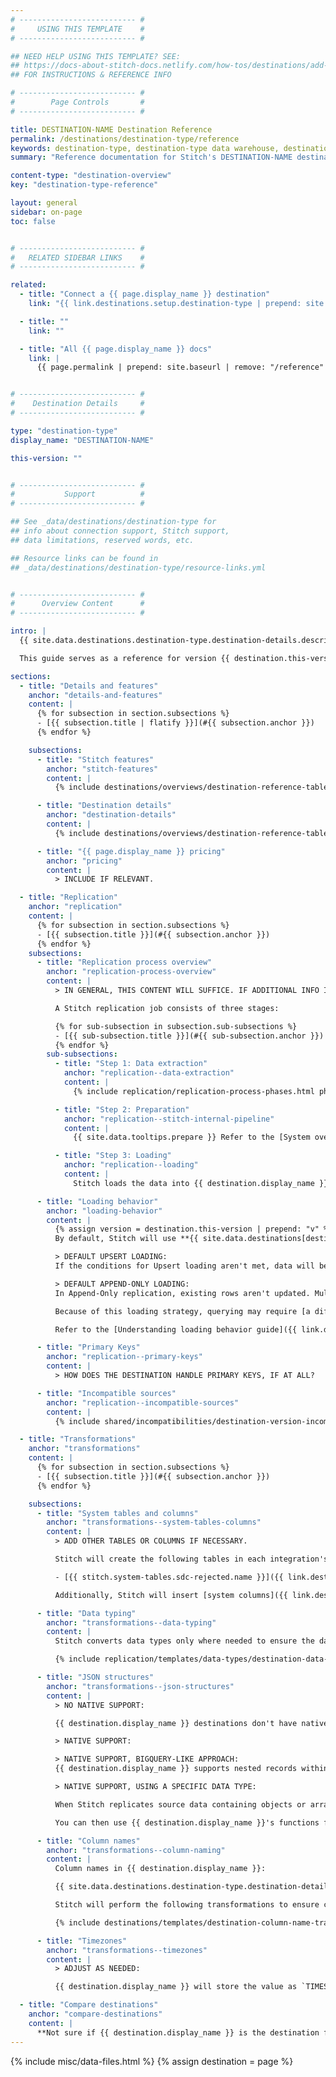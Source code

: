 ```yaml
---
# -------------------------- #
#     USING THIS TEMPLATE    #
# -------------------------- #

## NEED HELP USING THIS TEMPLATE? SEE:
## https://docs-about-stitch-docs.netlify.com/how-tos/destinations/add-destination-reference
## FOR INSTRUCTIONS & REFERENCE INFO

# -------------------------- #
#        Page Controls       #
# -------------------------- #

title: DESTINATION-NAME Destination Reference
permalink: /destinations/destination-type/reference
keywords: destination-type, destination-type data warehouse, destination-type data warehouse, destination-type etl, etl to destination-type, destination-type destination
summary: "Reference documentation for Stitch's DESTINATION-NAME destination, including info about Stitch features, replication, and transformations."

content-type: "destination-overview"
key: "destination-type-reference"

layout: general
sidebar: on-page
toc: false


# -------------------------- #
#   RELATED SIDEBAR LINKS    #
# -------------------------- #

related:
  - title: "Connect a {{ page.display_name }} destination"
    link: "{{ link.destinations.setup.destination-type | prepend: site.baseurl }}"

  - title: ""
    link: ""

  - title: "All {{ page.display_name }} docs"
    link: |
      {{ page.permalink | prepend: site.baseurl | remove: "/reference" }}


# -------------------------- #
#    Destination Details     #
# -------------------------- #

type: "destination-type"
display_name: "DESTINATION-NAME"

this-version: ""


# -------------------------- #
#           Support          #
# -------------------------- #

## See _data/destinations/destination-type for
## info about connection support, Stitch support,
## data limitations, reserved words, etc.

## Resource links can be found in 
## _data/destinations/destination-type/resource-links.yml


# -------------------------- #
#      Overview Content      #
# -------------------------- #

intro: |
  {{ site.data.destinations.destination-type.destination-details.description | flatify }}

  This guide serves as a reference for version {{ destination.this-version }} of Stitch's {{ destination.display_name }} destination.

sections:
  - title: "Details and features"
    anchor: "details-and-features"
    content: |
      {% for subsection in section.subsections %}
      - [{{ subsection.title | flatify }}](#{{ subsection.anchor }})
      {% endfor %}

    subsections:
      - title: "Stitch features"
        anchor: "stitch-features"
        content: |
          {% include destinations/overviews/destination-reference-table.html category="stitch-details" %}

      - title: "Destination details"
        anchor: "destination-details"
        content: |
          {% include destinations/overviews/destination-reference-table.html category="destination-details" %}

      - title: "{{ page.display_name }} pricing"
        anchor: "pricing"
        content: |
          > INCLUDE IF RELEVANT.

  - title: "Replication"
    anchor: "replication"
    content: |
      {% for subsection in section.subsections %}
      - [{{ subsection.title }}](#{{ subsection.anchor }})
      {% endfor %}
    subsections:
      - title: "Replication process overview"
        anchor: "replication-process-overview"
        content: |
          > IN GENERAL, THIS CONTENT WILL SUFFICE. IF ADDITIONAL INFO IS AVAILABLE ABOUT HOW DATA IS LOADED, INCLUDE IT. EX: HOW BIGQUERY AND AZURE WORK.

          A Stitch replication job consists of three stages:

          {% for sub-subsection in subsection.sub-subsections %}
          - [{{ sub-subsection.title }}](#{{ sub-subsection.anchor }})
          {% endfor %}
        sub-subsections:
          - title: "Step 1: Data extraction"
            anchor: "replication--data-extraction"
            content: |
              {% include replication/replication-process-phases.html phase="data-extraction" %}

          - title: "Step 2: Preparation"
            anchor: "replication--stitch-internal-pipeline"
            content: |
              {{ site.data.tooltips.prepare }} Refer to the [System overview guide]({{ link.getting-started.basic-concepts | prepend: site.baseurl | append: "#system-architecture--preparing" }}) for a more detailed explanation of the Preparation phase.

          - title: "Step 3: Loading"
            anchor: "replication--loading"
            content: |
              Stitch loads the data into {{ destination.display_name }}.

      - title: "Loading behavior"
        anchor: "loading-behavior"
        content: |
          {% assign version = destination.this-version | prepend: "v" %} 
          By default, Stitch will use **{{ site.data.destinations[destination.type][version]replication.default-loading-behavior }} loading** when loading data into {{ destination.display_name }}.

          > DEFAULT UPSERT LOADING:
          If the conditions for Upsert loading aren't met, data will be loaded using Append-Only loading.

          > DEFAULT APPEND-ONLY LOADING:
          In Append-Only replication, existing rows aren't updated. Multiple versions of a row can exist in a table, creating a log of how a row changed over time. **Note**: While this may look like a discrepancy, it is intended functionality for {{ destination.display_name }} {{ destination.this-version | prepend: "v" }} destinations.

          Because of this loading strategy, querying may require [a different strategy than usual]({{ link.replication.append-only | prepend: site.baseurl }}). Using some of the system columns Stitch inserts into tables will enable you to locate the latest version of a record at query time.

          Refer to the [Understanding loading behavior guide]({{ link.destinations.storage.loading-behavior | prepend: site.baseurl }}) for more info and examples.

      - title: "Primary Keys"
        anchor: "replication--primary-keys"
        content: |
          > HOW DOES THE DESTINATION HANDLE PRIMARY KEYS, IF AT ALL?

      - title: "Incompatible sources"
        anchor: "replication--incompatible-sources"
        content: |
          {% include shared/incompatibilities/destination-version-incompatibilities.html %}

  - title: "Transformations"
    anchor: "transformations"
    content: |
      {% for subsection in section.subsections %}
      - [{{ subsection.title }}](#{{ subsection.anchor }})
      {% endfor %}

    subsections:
      - title: "System tables and columns"
        anchor: "transformations--system-tables-columns"
        content: |
          > ADD OTHER TABLES OR COLUMNS IF NECESSARY.

          Stitch will create the following tables in each integration's dataset:

          - [{{ stitch.system-tables.sdc-rejected.name }}]({{ link.destinations.storage.rejected-records | prepend: site.baseurl }})

          Additionally, Stitch will insert [system columns]({{ link.destinations.storage.system-tables-and-columns | prepend: site.baseurl }}) (prepended with `{{ system-column.prefix }}`) into each table.

      - title: "Data typing"
        anchor: "transformations--data-typing"
        content: |
          Stitch converts data types only where needed to ensure the data is accepted by {{ destination.display_name }}. In the table below are the data types Stitch supports for {{ destination.display_name }} destinations, and the Stitch types they map to.

          {% include replication/templates/data-types/destination-data-types.html display-intro=true %

      - title: "JSON structures"
        anchor: "transformations--json-structures"
        content: |
          > NO NATIVE SUPPORT:

          {{ destination.display_name }} destinations don't have native support for nested data structures. To ensure nested data can be loaded, Stitch will flatten objects and arrays into columns and subtables, respectively. For more info and examples, refer to the [Handling nested data structures guide]({{ link.destinations.storage.nested-structures | prepend: site.baseurl }}).

          > NATIVE SUPPORT:

          > NATIVE SUPPORT, BIGQUERY-LIKE APPROACH:
          {{ destination.display_name }} supports nested records within tables, whether it's a single record or repeated values. This means that when nested data structures are loaded into {{ destination.display_name }}, they will be maintained.

          > NATIVE SUPPORT, USING A SPECIFIC DATA TYPE:

          When Stitch replicates source data containing objects or arrays, Stitch will load the data intact into a [`` column](). This is a {{ destination.display_name }} data type that can contain semi-structured data like JSON arrays and objects.

          You can then use {{ destination.display_name }}'s functions for semi-structured data to parse the data. Refer to [{{ destination.display_name }}'s documentation](){:target="new"} for more info.

      - title: "Column names"
        anchor: "transformations--column-naming"
        content: |
          Column names in {{ destination.display_name }}:

          {{ site.data.destinations.destination-type.destination-details.column-name-rules | flatify | markdownify }}

          Stitch will perform the following transformations to ensure column names [adhere to the rules imposed by {{ destination.display_name }}]({{ site.data.destinations.destination-type.resource-links.object-names }}){:target="new"}:

          {% include destinations/templates/destination-column-name-transformations.html %}

      - title: "Timezones"
        anchor: "transformations--timezones"
        content: |
          > ADJUST AS NEEDED:

          {{ destination.display_name }} will store the value as `TIMESTAMP WITHOUT TIMEZONE`. In {{ destination.display_name }}, this data is stored without timezone information and expressed as UTC.

  - title: "Compare destinations"
    anchor: "compare-destinations"
    content: |
      **Not sure if {{ destination.display_name }} is the destination for you?** Check out the [Choosing a Stitch Destination]({{ link.destinations.overviews.choose-destination | prepend: site.baseurl }}) guide to compare each of Stitch's destination offerings.
---
```

{% include misc/data-files.html %}
{% assign destination = page %}